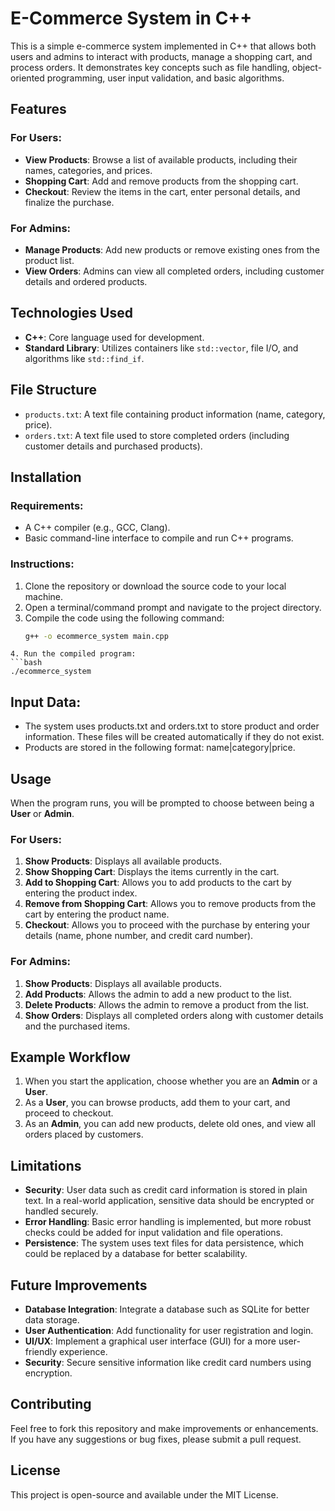 # E-Commerce System in C++

This is a simple e-commerce system implemented in C++ that allows both users and admins to interact with products, manage a shopping cart, and process orders. It demonstrates key concepts such as file handling, object-oriented programming, user input validation, and basic algorithms.

## Features

### For Users:
- **View Products**: Browse a list of available products, including their names, categories, and prices.
- **Shopping Cart**: Add and remove products from the shopping cart.
- **Checkout**: Review the items in the cart, enter personal details, and finalize the purchase.
  
### For Admins:
- **Manage Products**: Add new products or remove existing ones from the product list.
- **View Orders**: Admins can view all completed orders, including customer details and ordered products.

## Technologies Used
- **C++**: Core language used for development.
- **Standard Library**: Utilizes containers like `std::vector`, file I/O, and algorithms like `std::find_if`.

## File Structure

- `products.txt`: A text file containing product information (name, category, price).
- `orders.txt`: A text file used to store completed orders (including customer details and purchased products).

## Installation

### Requirements:
- A C++ compiler (e.g., GCC, Clang).
- Basic command-line interface to compile and run C++ programs.

### Instructions:
1. Clone the repository or download the source code to your local machine.
2. Open a terminal/command prompt and navigate to the project directory.
3. Compile the code using the following command:
   ```bash
   g++ -o ecommerce_system main.cpp
  ```
4. Run the compiled program:
  ```bash
  ./ecommerce_system
  ```
## Input Data:
- The system uses products.txt and orders.txt to store product and order information. These files will be created automatically if they do not exist.
- Products are stored in the following format: name|category|price.
## Usage
When the program runs, you will be prompted to choose between being a **User** or **Admin**.

### For Users:
1. **Show Products**: Displays all available products.
2. **Show Shopping Cart**: Displays the items currently in the cart.
3. **Add to Shopping Cart**: Allows you to add products to the cart by entering the product index.
4. **Remove from Shopping Cart**: Allows you to remove products from the cart by entering the product name.
5. **Checkout**: Allows you to proceed with the purchase by entering your details (name, phone number, and credit card number).

### For Admins:
1. **Show Products**: Displays all available products.
2. **Add Products**: Allows the admin to add a new product to the list.
3. **Delete Products**: Allows the admin to remove a product from the list.
4. **Show Orders**: Displays all completed orders along with customer details and the purchased items.

## Example Workflow
1. When you start the application, choose whether you are an **Admin** or a **User**.
2. As a **User**, you can browse products, add them to your cart, and proceed to checkout.
3. As an **Admin**, you can add new products, delete old ones, and view all orders placed by customers.

## Limitations
- **Security**: User data such as credit card information is stored in plain text. In a real-world application, sensitive data should be encrypted or handled securely.
- **Error Handling**: Basic error handling is implemented, but more robust checks could be added for input validation and file operations.
- **Persistence**: The system uses text files for data persistence, which could be replaced by a database for better scalability.

## Future Improvements
- **Database Integration**: Integrate a database such as SQLite for better data storage.
- **User Authentication**: Add functionality for user registration and login.
- **UI/UX**: Implement a graphical user interface (GUI) for a more user-friendly experience.
- **Security**: Secure sensitive information like credit card numbers using encryption.

## Contributing
Feel free to fork this repository and make improvements or enhancements. If you have any suggestions or bug fixes, please submit a pull request.

## License
This project is open-source and available under the MIT License.
